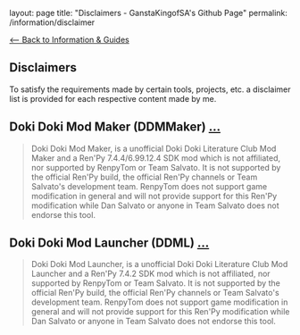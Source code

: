 layout: page
title: "Disclaimers - GanstaKingofSA's Github Page"
permalink: /information/disclaimer

[<-- Back to Information & Guides](../information.md)

## Disclaimers 

To satisfy the requirements made by certain tools, projects, etc. a disclaimer list is provided for each respective content made by me.

## Doki Doki Mod Maker (DDMMaker) <a href="#user-content-ddmmaker-disclaimer" id="ddmmaker-disclaimer">...</a>

> Doki Doki Mod Maker, is a unofficial Doki Doki Literature Club Mod Maker and a Ren'Py 7.4.4/6.99.12.4 SDK mod which is not affiliated, nor supported by RenpyTom or Team Salvato. It is not supported by the official Ren'Py build, the official Ren'Py channels or Team Salvato's development team. RenpyTom does not support game modification in general and will not provide support for this Ren'Py modification while Dan Salvato or anyone in Team Salvato does not endorse this tool.

## Doki Doki Mod Launcher (DDML) <a href="#user-content-ddml-disclaimer" id="ddml-disclaimer">...</a>

> Doki Doki Mod Launcher, is a unofficial Doki Doki Literature Club Mod Launcher and a Ren'Py 7.4.2 SDK mod which is not affiliated, nor supported by RenpyTom or Team Salvato. It is not supported by the official Ren'Py build, the official Ren'Py channels or Team Salvato's development team. RenpyTom does not support game modification in general and will not provide support for this Ren'Py modification while Dan Salvato or anyone in Team Salvato does not endorse this tool.

